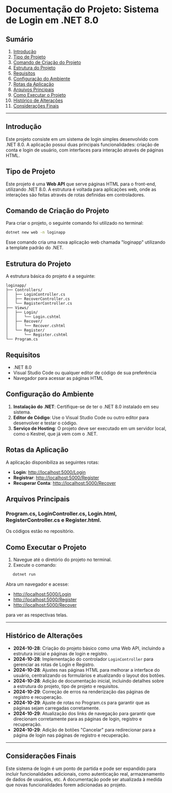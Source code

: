 # Documentação do Projeto: Sistema de Login em .NET 8.0

## Sumário

1. [Introdução](#introdução)
2. [Tipo de Projeto](#tipo-de-projeto)
3. [Comando de Criação do Projeto](#comando-de-criação-do-projeto)
4. [Estrutura do Projeto](#estrutura-do-projeto)
5. [Requisitos](#requisitos)
6. [Configuração do Ambiente](#configuração-do-ambiente)
7. [Rotas da Aplicação](#rotas-da-aplicação)
8. [Arquivos Principais](#arquivos-principais)
9. [Como Executar o Projeto](#como-executar-o-projeto)
10. [Histórico de Alterações](#histórico-de-alterações)
11. [Considerações Finais](#considerações-finais)

---

## Introdução

Este projeto consiste em um sistema de login simples desenvolvido com .NET 8.0. A aplicação possui duas principais funcionalidades: criação de conta e login de usuário, com interfaces para interação através de páginas HTML.

## Tipo de Projeto

Este projeto é uma **Web API** que serve páginas HTML para o front-end, utilizando .NET 8.0. A estrutura é voltada para aplicações web, onde as interações são feitas através de rotas definidas em controladores.

## Comando de Criação do Projeto

Para criar o projeto, o seguinte comando foi utilizado no terminal:

```bash
dotnet new web -n loginapp
```

Esse comando cria uma nova aplicação web chamada "loginapp" utilizando a template padrão do .NET.

## Estrutura do Projeto

A estrutura básica do projeto é a seguinte:

```
loginapp/
├── Controllers/
│   ├── LoginController.cs
│   ├── RecoverController.cs
│   └── RegisterController.cs
├── Views/
│   ├── Login/
│   │   └── Login.cshtml
│   ├── Recover/
│   │   └── Recover.cshtml
│   └── Register/
│       └── Register.cshtml
└── Program.cs
```

## Requisitos

- .NET 8.0  
- Visual Studio Code ou qualquer editor de código de sua preferência  
- Navegador para acessar as páginas HTML  

## Configuração do Ambiente

1. **Instalação do .NET**: Certifique-se de ter o .NET 8.0 instalado em seu sistema.  
2. **Editor de Código**: Use o Visual Studio Code ou outro editor para desenvolver e testar o código.  
3. **Serviço de Hosting**: O projeto deve ser executado em um servidor local, como o Kestrel, que já vem com o .NET.  

## Rotas da Aplicação

A aplicação disponibiliza as seguintes rotas:

- **Login**: [http://localhost:5000/Login](http://localhost:5000/Login)  
- **Registrar**: [http://localhost:5000/Register](http://localhost:5000/Register) 
- **Recuperar Conta**: [http://localhost:5000/Recover](http://localhost:5000/Recover)

## Arquivos Principais

### Program.cs, LoginController.cs, Login.html, RegisterController.cs e Register.html.
Os códigos estão no repositório.

## Como Executar o Projeto

1. Navegue até o diretório do projeto no terminal.  
2. Execute o comando:  
```bash
   dotnet run
```

Abra um navegador e acesse:  
- [http://localhost:5000/Login](http://localhost:5000/Login)  
- [http://localhost:5000/Register](http://localhost:5000/Register) 
- [http://localhost:5000/Recover](http://localhost:5000/Recover)

para ver as respectivas telas.

---

## Histórico de Alterações

- **2024-10-28**: Criação do projeto básico como uma Web API, incluindo a estrutura inicial e páginas de login e registro.  
- **2024-10-28**: Implementação do controlador `LoginController` para gerenciar as rotas de Login e Registro.  
- **2024-10-28**: Ajustes nas páginas HTML para melhorar a interface do usuário, centralizando os formulários e atualizando o layout dos botões.  
- **2024-10-28**: Adição de documentação inicial, incluindo detalhes sobre a estrutura do projeto, tipo de projeto e requisitos.
- **2024-10-29**: Correção de erros na renderização das páginas de registro e recuperação.
- **2024-10-29**: Ajuste de rotas no Program.cs para garantir que as páginas sejam carregadas corretamente.
- **2024-10-29**: Atualização dos links de navegação para garantir que direcionam corretamente para as páginas de login, registro e recuperação.
- **2024-10-29**: Adição de botões "Cancelar" para redirecionar para a página de login nas páginas de registro e recuperação.

---

## Considerações Finais

Este sistema de login é um ponto de partida e pode ser expandido para incluir funcionalidades adicionais, como autenticação real, armazenamento de dados de usuários, etc. A documentação pode ser atualizada à medida que novas funcionalidades forem adicionadas ao projeto.
